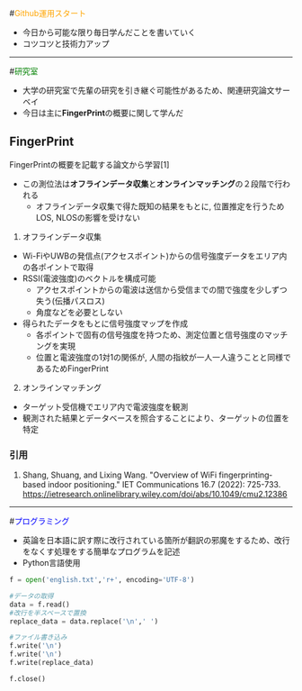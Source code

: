 #<span style="color: orange; ">Github運用スタート</span>  
- 今日から可能な限り毎日学んだことを書いていく  
- コツコツと技術力アップ  

    
---

    
#<span style="color: green;">研究室</span>
- 大学の研究室で先輩の研究を引き継ぐ可能性があるため、関連研究論文サーベイ
- 今日は主に**FingerPrint**の概要に関して学んだ

## FingerPrint  
  FingerPrintの概要を記載する論文から学習[1]  
- この測位法は**オフラインデータ収集**と**オンラインマッチング**の２段階で行われる
  - オフラインデータ収集で得た既知の結果をもとに, 位置推定を行うためLOS, NLOSの影響を受けない

1. オフラインデータ収集
- Wi-FiやUWBの発信点(アクセスポイント)からの信号強度データをエリア内の各ポイントで取得
- RSSI(電波強度)のベクトルを構成可能
  - アクセスポイントからの電波は送信から受信までの間で強度を少しずつ失う(伝播パスロス)
  - 角度などを必要としない
- 得られたデータをもとに信号強度マップを作成
  - 各ポイントで固有の信号強度を持つため、測定位置と信号強度のマッチングを実現
  - 位置と電波強度の1対1の関係が, 人間の指紋が一人一人違うことと同様であるためFingerPrint

2.  オンラインマッチング
- ターゲット受信機でエリア内で電波強度を観測
- 観測された結果とデータベースを照合することにより、ターゲットの位置を特定

### 引用
1. Shang, Shuang, and Lixing Wang. "Overview of WiFi fingerprinting‐based indoor positioning." IET Communications 16.7 (2022): 725-733.
https://ietresearch.onlinelibrary.wiley.com/doi/abs/10.1049/cmu2.12386

    
---

    
#<span style="color: blue; ">プログラミング</span>
- 英論を日本語に訳す際に改行されている箇所が翻訳の邪魔をするため、改行をなくす処理をする簡単なプログラムを記述  
- Python言語使用

```python
f = open('english.txt','r+', encoding='UTF-8')

#データの取得
data = f.read()
#改行を半スペースで置換
replace_data = data.replace('\n',' ')

#ファイル書き込み
f.write('\n')
f.write('\n')
f.write(replace_data)

f.close()
```
